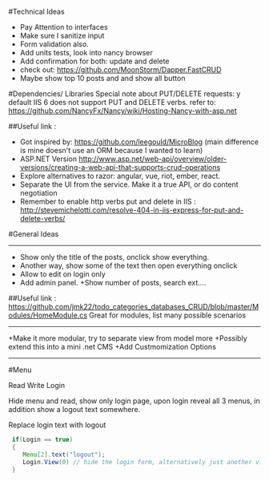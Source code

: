 ﻿#Technical Ideas
+ Pay Attention to interfaces
+ Make sure I sanitize input
+ Form validation also.
+ Add units tests, look into nancy browser
+ Add confirmation for both: update and delete
+ check out: https://github.com/MoonStorm/Dapper.FastCRUD
+ Maybe show top 10 posts and and show all button

#Dependencies/ Libraries
Special note about PUT/DELETE requests: y default IIS 6 does not support PUT and DELETE verbs.
refer to: https://github.com/NancyFx/Nancy/wiki/Hosting-Nancy-with-asp.net

##Useful link :
+ Got inspired by: https://github.com/leegould/MicroBlog (main difference is mine doesn't use an ORM because I wanted to learn)
+ ASP.NET Version http://www.asp.net/web-api/overview/older-versions/creating-a-web-api-that-supports-crud-operations
+ Explore alternatives to razor: angular, vue, riot, ember, react.
+ Separate the UI from the service. Make it a true API, or do content
negotiation
+ Remember to enable http verbs put and delete in IIS : http://stevemichelotti.com/resolve-404-in-iis-express-for-put-and-delete-verbs/



#General Ideas
*******
+ Show only the title of the posts, onclick show everything.
+ Another way, show some of the text then open everything onclick
+ Allow to edit on login only
+ Add admin panel.
+Show number of posts, search ext....

##Useful link :
 https://github.com/jmk22/todo_categories_databases_CRUD/blob/master/Modules/HomeModule.cs
Great for modules, list many possible scenarios
*******
+Make it more modular, try to separate view from model more
+Possibly extend this into a mini .net CMS
+Add Custmomization Options


*******
#Menu
  
Read Write Login


Hide menu and read, show only login page, upon login
reveal all 3 menus, in addition show a logout text somewhere.

Replace login text with logout

```java 
 if(Login == true)
 {
    Menu[2].text("logout");
    Login.View(0) // hide the login form, alternatively just another view altogether
 }

```



